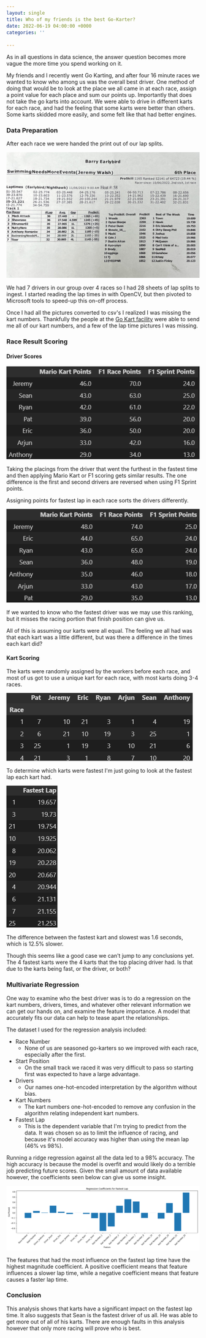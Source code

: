 ```yaml
---
layout: single
title: Who of my friends is the best Go-Karter?
date: 2022-06-19 04:00:00 +0000
categories: ''

---
```

As in all questions in data science, the answer question becomes more vague the more time you spend working on it.

My friends and I recently went Go Karting, and after four 16 minute races we wanted to know who among us was the overall best driver. One method of doing that would be to look at the place we all came in at each race, assign a point value for each place and sum our points up. Importantly that does not take the go karts into account. We were able to drive in different karts for each race, and had the feeling that some karts were better than others. Some karts skidded more easily, and some felt like that had better engines.

### Data Preparation

After each race we were handed the print out of our lap splits.

![](/uploads/img_3186.JPG)

We had 7 drivers in our group over 4 races so I had 28 sheets of lap splits to ingest. I started reading the lap times in with OpenCV, but then pivoted to Microsoft tools to speed-up this on-off process.

Once I had all the pictures converted to csv's I realized I was missing the kart numbers. Thankfully the people at the [Go Kart facility](https://www.hamiltonindoorgokarts.com/) were able to send me all of our kart numbers, and a few of the lap time pictures I was missing.

### Race Result Scoring

#### Driver Scores

![](/uploads/points-summary.png)

Taking the placings from the driver that went the furthest in the fastest time and then applying Mario Kart or F1 scoring gets similar results. The one difference is the first and second drivers are reversed when using F1 Sprint points.

Assigning points for fastest lap in each race sorts the drivers differently.

![](/uploads/fastest-lap-points.png)

If we wanted to know who the fastest driver was we may use this ranking, but it misses the racing portion that finish position can give us. 

All of this is assuming our karts were all equal. The feeling we all had was that each kart was a little different, but was there a difference in the times each kart did?

#### Kart Scoring

The karts were randomly assigned by the workers before each race, and most of us got to use a unique kart for each race, with most karts doing 3-4 races.

![](/uploads/kart-numbers.png)

To determine which karts were fastest I'm just going to look at the fastest lap each kart had.

![](/uploads/kart-fastest-lap.png)

The difference between the fastest kart and slowest was 1.6 seconds, which is 12.5% slower. 

Though this seems like a good case we can't jump to any conclusions yet. The 4 fastest karts were the 4 karts that the top placing driver had. Is that due to the karts being fast, or the driver, or both?

### Multivariate Regression

One way to examine who the best driver was is to do a regression on the kart numbers, drivers, times, and whatever other relevant information we can get our hands on, and examine the feature importance. A model that accurately fits our data can help to tease apart the relationships.

The dataset I used for the regression analysis included:

* Race Number
  * None of us are seasoned go-karters so we improved with each race, especially after the first.
* Start Position
  * On the small track we raced it was very difficult to pass so starting first was expected to have a large advantage.
* Drivers
  * Our names one-hot-encoded interpretation by the algorithm without bias.
* Kart Numbers
  * The kart numbers one-hot-encoded to remove any confusion in the algorithm relating independent kart numbers.
* Fastest Lap
  * This is the dependent variable that I'm trying to predict from the data. It was chosen so as to limit the influence of racing, and because it's model accuracy was higher than using the mean lap (46% vs 98%).

Running a ridge regression against all the data led to a 98% accuracy. The high accuracy is because the model is overfit and would likely do a terrible job predicting future scores. Given the small amount of data available however, the coefficients seen below can give us some insight.

![](/uploads/regression-coefficients-for-fastest-lap.png)  

The features that had the most influence on the fastest lap time have the highest magnitude coefficient. A positive coefficient means that feature influences a slower lap time, while a negative coefficient means that feature causes a faster lap time. 

### Conclusion

This analysis shows that karts have a significant impact on the fastest lap time. It also suggests that Sean is the fastest driver of us all. He was able to get more out of all of his karts. There are enough faults in this analysis however that only more racing will prove who is best.